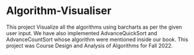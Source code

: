 # Algorithm-Visualiser
This project Visualize all the algorithms using barcharts as per the given user input. We have also implemented AdvanceQuickSort and AdvanceCountSort whose algorithm were mentioned inside our book. This project was Course Design and Analysis of Algorithms for Fall 2022.
